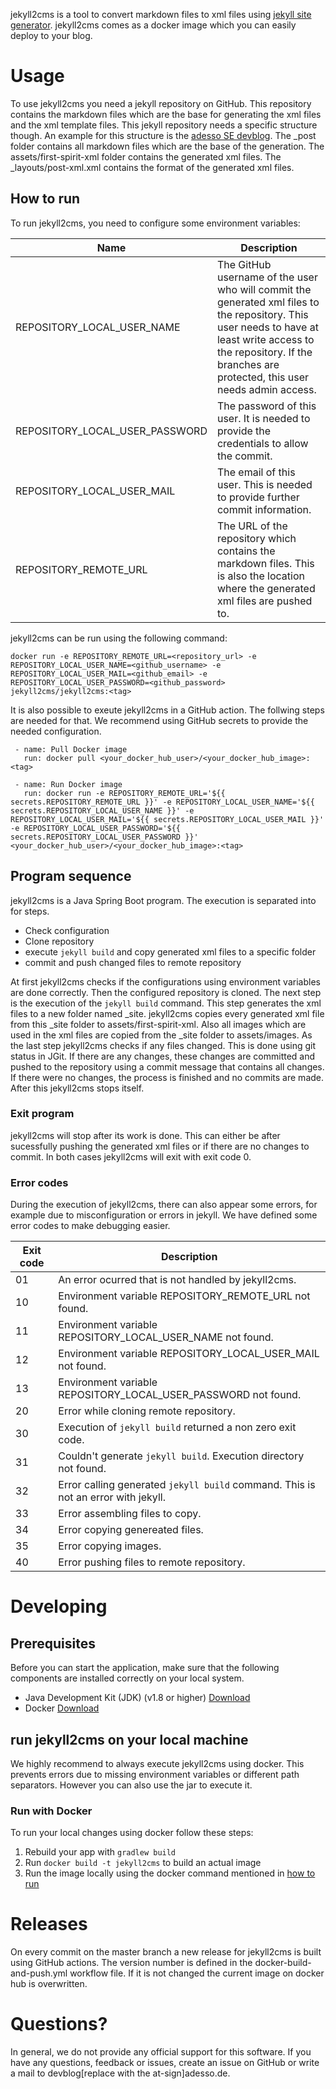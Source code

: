 jekyll2cms is a tool to convert markdown files to xml files using [jekyll site generator](https://jekyllrb.com/). jekyll2cms comes as a docker image which you can easily deploy to your blog.

# Usage

To use jekyll2cms you need a jekyll repository on GitHub.
This repository contains the markdown files which are the base for generating the xml files and the xml template files.
This jekyll repository needs a specific structure though.
An example for this structure is the [adesso SE devblog](https://github.com/adessoAG/devblog).
The _post folder contains all markdown files which are the base of the generation.
The assets/first-spirit-xml folder contains the generated xml files.
The _layouts/post-xml.xml contains the format of the generated xml files. 

## How to run

To run jekyll2cms, you need to configure some environment variables:

| Name | Description |
| ------------- | ------------- |
| REPOSITORY_LOCAL_USER_NAME | The GitHub username of the user who will commit the generated xml files to the repository. This user needs to have at least write access to the repository. If the branches are protected, this user needs admin access. |
| REPOSITORY_LOCAL_USER_PASSWORD | The password of this user. It is needed to provide the credentials to allow the commit. |
| REPOSITORY_LOCAL_USER_MAIL | The email of this user. This is needed to provide further commit information. |
| REPOSITORY_REMOTE_URL | The URL of the repository which contains the markdown files. This is also the location where the generated xml files are pushed to. |

jekyll2cms can be run using the following command:

```
docker run -e REPOSITORY_REMOTE_URL=<repository_url> -e REPOSITORY_LOCAL_USER_NAME=<github_username> -e REPOSITORY_LOCAL_USER_MAIL=<github_email> -e REPOSITORY_LOCAL_USER_PASSWORD=<github_password> jekyll2cms/jekyll2cms:<tag>
```

It is also possible to exeute jekyll2cms in a GitHub action. The follwing steps are needed for that. We recommend using GitHub secrets to provide the needed configuration.

```
 - name: Pull Docker image
   run: docker pull <your_docker_hub_user>/<your_docker_hub_image>:<tag>

 - name: Run Docker image
   run: docker run -e REPOSITORY_REMOTE_URL='${{ secrets.REPOSITORY_REMOTE_URL }}' -e REPOSITORY_LOCAL_USER_NAME='${{ secrets.REPOSITORY_LOCAL_USER_NAME }}' -e REPOSITORY_LOCAL_USER_MAIL='${{ secrets.REPOSITORY_LOCAL_USER_MAIL }}' -e REPOSITORY_LOCAL_USER_PASSWORD='${{ secrets.REPOSITORY_LOCAL_USER_PASSWORD }}' <your_docker_hub_user>/<your_docker_hub_image>:<tag>
```

## Program sequence

jekyll2cms is a Java Spring Boot program. The execution is separated into for steps.

* Check configuration
* Clone repository
* execute `jekyll build` and copy generated xml files to a specific folder 
* commit and push changed files to remote repository

At first jekyll2cms checks if the configurations using environment variables are done correctly.
Then the configured repository is cloned.
The next step is the execution of the `jekyll build` command. 
This step generates the xml files to a new folder named _site.
jekyll2cms copies every generated xml file from this _site folder to assets/first-spirit-xml.
Also all images which are used in the xml files are copied from the _site folder to assets/images.
As the last step jekyll2cms checks if any files changed.
This is done using git status in JGit.
If there are any changes, these changes are committed and pushed to the repository using a commit message that contains all changes.
If there were no changes, the process is finished and no commits are made.
After this jekyll2cms stops itself.

### Exit program

jekyll2cms will stop after its work is done. This can either be after sucessfully pushing the generated xml files or if there are no changes to commit. In both cases jekyll2cms will exit with exit code 0.

### Error codes

During the execution of jekyll2cms, there can also appear some errors, for example due to misconfiguration or errors in jekyll. We have defined some error codes to make debugging easier. 

| Exit code | Description |
| ------------- | ------------- |
| 01 | An error ocurred that is not handled by jekyll2cms. |
| 10 | Environment variable REPOSITORY_REMOTE_URL not found. |
| 11 | Environment variable REPOSITORY_LOCAL_USER_NAME not found. |
| 12 | Environment variable REPOSITORY_LOCAL_USER_MAIL not found. |
| 13 | Environment variable REPOSITORY_LOCAL_USER_PASSWORD not found. |
| 20 | Error while cloning remote repository. |
| 30 | Execution of `jekyll build` returned a non zero exit code. |
| 31 | Couldn't generate `jekyll build`. Execution directory not found. |
| 32 | Error calling generated `jekyll build` command. This is not an error with jekyll. |
| 33 | Error assembling files to copy. |
| 34 | Error copying genereated files. |
| 35 | Error copying images. |
| 40 | Error pushing files to remote repository. |


# Developing

## Prerequisites

Before you can start the application, make sure that the following components are installed correctly on your local system.

* Java Development Kit (JDK) (v1.8 or higher) [Download](http://www.oracle.com/technetwork/java/javase/downloads/index.html)
* Docker [Download](https://www.docker.com/get-started)

## run jekyll2cms on your local machine

We highly recommend to always execute jekyll2cms using docker. This prevents errors due to missing environment variables or different path separators. However you can also use the jar to execute it. 

### Run with Docker
To run your local changes using docker follow these steps:

1. Rebuild your app with `gradlew build`
2. Run `docker build -t jekyll2cms` to build an actual image
3. Run the image locally using the docker command mentioned in [how to run](#how-to-run)

# Releases
On every commit on the master branch a new release for jekyll2cms is built using GitHub actions.
The version number is defined in the docker-build-and-push.yml workflow file. 
If it is not changed the current image on docker hub is overwritten.

# Questions?
In general, we do not provide any official support for this software. If you have any questions, feedback or issues, create an issue on GitHub or write a mail to devblog[replace with the at-sign]adesso.de. 

